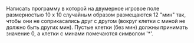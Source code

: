 Написать программу в которой на двумерное игровое поле размерностью 10 x 10 случайным образом размещаются 12 "мин" так,
чтобы они не соприкасались друг с другом (вокруг клетки с миной не должно быть других мин). Пустые клетки (без мин) должны принимать 
значение 0, а клетки с минами помечаются символом '*'.


